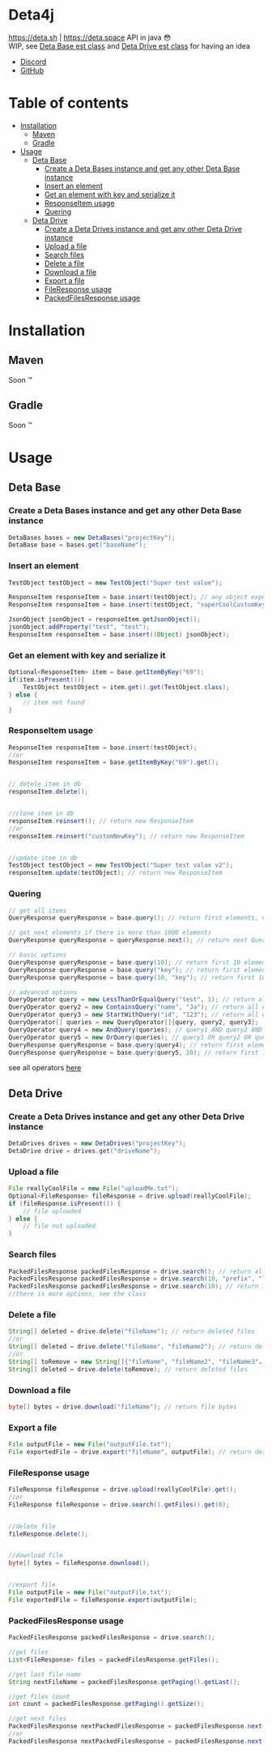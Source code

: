 # Deta4j
https://deta.sh | https://deta.space API in java 😳  
WIP, see [Deta Base est class](https://github.com/UwUDev/Deta4j/blob/master/src/main/java/me/uwu/deta4j/base/test/) and [Deta Drive est class](https://github.com/UwUDev/Deta4j/blob/master/src/main/java/me/uwu/deta4j/drive/test) for having an idea
- [Discord](https://discord.gg/deta-827546555200438332)
- [GitHub](https://github.com/UwUDev)
# Table of contents
- [Installation](#installation)
  - [Maven](#maven)
  - [Gradle](#gradle)
- [Usage](#usage)
    - [Deta Base](#deta-base)
        - [Create a Deta Bases instance and get any other Deta Base instance](#create-a-deta-bases-instance-and-get-any-other-deta-base-instance)
        - [Insert an element](#insert-an-element)
        - [Get an element with key and serialize it](#get-an-element-with-key-and-serialize-it)
        - [ResponseItem usage](#responseitem-usage)
        - [Quering](#quering)
    - [Deta Drive](#deta-drive)
        - [Create a Deta Drives instance and get any other Deta Drive instance](#create-a-deta-drives-instance-and-get-any-other-deta-drive-instance)
        - [Upload a file](#upload-a-file)
        - [Search files](#search-files)
        - [Delete a file](#delete-a-file)
        - [Download a file](#download-a-file)
        - [Export a file](#export-a-file)
        - [FileResponse usage](#fileresponse-usage)
        - [PackedFilesResponse usage](#packedfilesresponse-usage)
# Installation
## Maven
Soon :tm:
## Gradle
Soon :tm:
# Usage
## Deta Base
### Create a Deta Bases instance and get any other Deta Base instance
```java
DetaBases bases = new DetaBases("projectKey");
DetaBase base = bases.get("baseName");
```
### Insert an element
```java
TestObject testObject = new TestObject("Super test value");

ResponseItem responseItem = base.insert(testObject); // any object expected JsonObject
ResponseItem responseItem = base.insert(testObject, "superCoolCustomKey");

JsonObject jsonObject = responseItem.getJsonObject();
jsonObject.addProperty("test", "test");
ResponseItem responseItem = base.insert((Object) jsonObject);
```
### Get an element with key and serialize it
```java
Optional<ResponseItem> item = base.getItemByKey("69");
if(item.isPresent()){
    TestObject testObject = item.get().get(TestObject.class);
} else {
    // item not found
}
```
### ResponseItem usage
```java
ResponseItem responseItem = base.insert(testObject);
//or
ResponseItem responseItem = base.getItemByKey("69").get();


// detele item in db
responseItem.delete();


//clone item in db
responseItem.reinsert(); // return new ResponseItem
//or
responseItem.reinsert("customNewKey"); // return new ResponseItem


//update item in db
TestObject testObject = new TestObject("Super test value v2");
responseItem.update(testObject); // return new ResponseItem
```
### Quering
```java
// get all items
QueryResponse queryResponse = base.query(); // return first elements, note that you can't get all elements with this method if there is more than 1000 elements

// get next elements if there is more than 1000 elements
QueryResponse queryResponse = queryResponse.next(); // return next QueryResponse if there is more or null, also you can add a limit to the query

// basic options
QueryResponse queryResponse = base.query(10); // return first 10 elements
QueryResponse queryResponse = base.query("key"); // return first elements after this key
QueryResponse queryResponse = base.query(10, "key"); // return first 10 elements after this key

// advanced options
QueryOperator query = new LessThanOrEqualQuery("test", 1); // return all elements where test <= 1
QueryOperator query2 = new ContainsQuery("name", "Ja"); // return all elements where name contains "Ja"
QueryOperator query3 = new StartWithQuery("id", "123"); // return all elements where id start with "123"
QueryOperator[] queries = new QueryOperator[]{query, query2, query3};
QueryOperator query4 = new AndQuery(queries); // query1 AND query2 AND query3
QueryOperator query5 = new OrQuery(queries); // query1 OR query2 OR query3
QueryResponse queryResponse = base.query(query4); // return first elements where query4 is true
QueryResponse queryResponse = base.query(query5, 10); // return first 10 elements where query5 is true
```
see all operators [here](https://github.com/UwUDev/Deta4j/tree/master/src/main/java/me/uwu/deta4j/base/query/impl)
## Deta Drive
### Create a Deta Drives instance and get any other Deta Drive instance
```java
DetaDrives drives = new DetaDrives("projectKey");
DetaDrive drive = drives.get("driveName");
```
### Upload a file
```java
File reallyCoolFile = new File("uploadMe.txt");
Optional<FileResponse> fileResponse = drive.upload(reallyCoolFile);
if (fileResponse.isPresent()) {
    // file uploaded
} else {
    // file not uploaded
}
```
### Search files
```java
PackedFilesResponse packedFilesResponse = drive.search(); // return all files
PackedFilesResponse packedFilesResponse = drive.search(10, "prefix", "lastFileName"); // return 10 files after "lastFileName" with prefix "prefix"
PackedFilesResponse packedFilesResponse = drive.search(10); // return 10 first files
//there is more options, see the class
```
### Delete a file
```java
String[] deleted = drive.delete("fileName"); // return deleted files
//or
String[] deleted = drive.delete("fileName", "fileName2"); // return deleted files
//or
String[] toRemove = new String[]{"fileName", "fileName2", "fileName3"...};
String[] deleted = drive.delete(toRemove); // return deleted files
```
### Download a file
```java
byte[] bytes = drive.download("fileName"); // return file bytes
```
### Export a file
```java
File outputFile = new File("outputFile.txt");
File exportedFile = drive.export("fileName", outputFile); // return destination file or null if file not found
```
### FileResponse usage
```java
FileResponse fileResponse = drive.upload(reallyCoolFile).get();
//or
FileResponse fileResponse = drive.search().getFiles().get(0);


//delete file
fileResponse.delete();


//download file
byte[] bytes = fileResponse.download();


//export file
File outputFile = new File("outputFile.txt");
File exportedFile = fileResponse.export(outputFile);
```
### PackedFilesResponse usage
```java
PackedFilesResponse packedFilesResponse = drive.search();

//get files
List<FileResponse> files = packedFilesResponse.getFiles();

//get last file name
String nextFileName = packedFilesResponse.getPaging().getLast();

//get files count
int count = packedFilesResponse.getPaging().getSize();

//get next files
PackedFilesResponse nextPackedFilesResponse = packedFilesResponse.next();
//or
PackedFilesResponse nextPackedFilesResponse = packedFilesResponse.next(10); // return next 10 files
```
